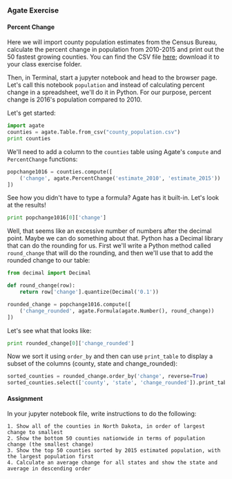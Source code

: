 ### Agate Exercise

#### Percent Change

Here we will import county population estimates from the Census Bureau, calculate the percent change in population from 2010-2015 and print out the 50 fastest growing counties. You can find the CSV file [here](https://raw.githubusercontent.com/dwillis/smpa3193-exercises/master/county_population.csv); download it to your class exercise folder.

Then, in Terminal, start a jupyter notebook and head to the browser page. Let's call this notebook `population` and instead of calculating percent change in a spreadsheet, we'll do it in Python. For our purpose, percent change is 2016's population compared to 2010.

Let's get started:

```python
import agate
counties = agate.Table.from_csv("county_population.csv")
print counties
```

We'll need to add a column to the `counties` table using Agate's `compute` and `PercentChange` functions:

```python
popchange1016 = counties.compute([
    ('change', agate.PercentChange('estimate_2010', 'estimate_2015'))
])
```

See how you didn't have to type a formula? Agate has it built-in. Let's look at the results!

```python
print popchange1016[0]['change']
```

Well, that seems like an excessive number of numbers after the decimal point. Maybe we can do something about that. Python has a Decimal library that can do the rounding for us. First we'll write a Python method called `round_change` that will do the rounding, and then we'll use that to add the rounded change to our table:

```python
from decimal import Decimal

def round_change(row):
    return row['change'].quantize(Decimal('0.1'))

rounded_change = popchange1016.compute([
    ('change_rounded', agate.Formula(agate.Number(), round_change))
])
```

Let's see what that looks like:

```python
print rounded_change[0]['change_rounded']
```

Now we sort it using `order_by` and then can use `print_table` to display a subset of the columns (county, state and change_rounded):

```python
sorted_counties = rounded_change.order_by('change', reverse=True)
sorted_counties.select(['county', 'state', 'change_rounded']).print_table(max_rows=50)
```

#### Assignment

In your jupyter notebook file, write instructions to do the following:

    1. Show all of the counties in North Dakota, in order of largest change to smallest
    2. Show the bottom 50 counties nationwide in terms of population change (the smallest change)
    3. Show the top 50 counties sorted by 2015 estimated population, with the largest population first
    4. Calculate an average change for all states and show the state and average in descending order
